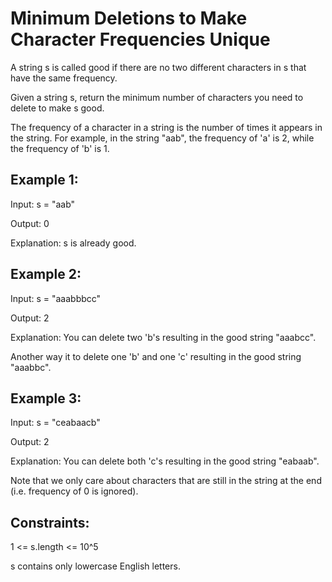 # Minimum Deletions to Make Character Frequencies Unique

A string s is called good if there are no two different characters in s that have the same frequency.

Given a string s, return the minimum number of characters you need to delete to make s good.

The frequency of a character in a string is the number of times it appears in the string. For example, in the string "aab", the frequency of 'a' is 2, while the frequency of 'b' is 1.

## Example 1:
Input: s = "aab"

Output: 0

Explanation: s is already good.

## Example 2:
Input: s = "aaabbbcc"

Output: 2

Explanation: You can delete two 'b's resulting in the good string "aaabcc".

Another way it to delete one 'b' and one 'c' resulting in the good string "aaabbc".

## Example 3:
Input: s = "ceabaacb"

Output: 2

Explanation: You can delete both 'c's resulting in the good string "eabaab".

Note that we only care about characters that are still in the string at the end (i.e. frequency of 0 is ignored).

## Constraints:
1 <= s.length <= 10^5

s contains only lowercase English letters.